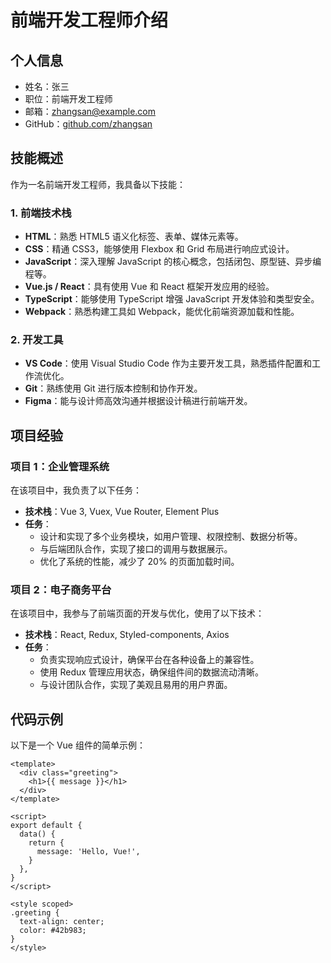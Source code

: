 # 前端开发工程师介绍

## 个人信息

- 姓名：张三
- 职位：前端开发工程师
- 邮箱：[zhangsan@example.com](mailto:zhangsan@example.com)
- GitHub：[github.com/zhangsan](https://github.com/zhangsan)

## 技能概述

作为一名前端开发工程师，我具备以下技能：

### 1. 前端技术栈

- **HTML**：熟悉 HTML5 语义化标签、表单、媒体元素等。
- **CSS**：精通 CSS3，能够使用 Flexbox 和 Grid 布局进行响应式设计。
- **JavaScript**：深入理解 JavaScript 的核心概念，包括闭包、原型链、异步编程等。
- **Vue.js / React**：具有使用 Vue 和 React 框架开发应用的经验。
- **TypeScript**：能够使用 TypeScript 增强 JavaScript 开发体验和类型安全。
- **Webpack**：熟悉构建工具如 Webpack，能优化前端资源加载和性能。

### 2. 开发工具

- **VS Code**：使用 Visual Studio Code 作为主要开发工具，熟悉插件配置和工作流优化。
- **Git**：熟练使用 Git 进行版本控制和协作开发。
- **Figma**：能与设计师高效沟通并根据设计稿进行前端开发。

## 项目经验

### 项目 1：企业管理系统

在该项目中，我负责了以下任务：

- **技术栈**：Vue 3, Vuex, Vue Router, Element Plus
- **任务**：
  - 设计和实现了多个业务模块，如用户管理、权限控制、数据分析等。
  - 与后端团队合作，实现了接口的调用与数据展示。
  - 优化了系统的性能，减少了 20% 的页面加载时间。

### 项目 2：电子商务平台

在该项目中，我参与了前端页面的开发与优化，使用了以下技术：

- **技术栈**：React, Redux, Styled-components, Axios
- **任务**：
  - 负责实现响应式设计，确保平台在各种设备上的兼容性。
  - 使用 Redux 管理应用状态，确保组件间的数据流动清晰。
  - 与设计团队合作，实现了美观且易用的用户界面。

## 代码示例

以下是一个 Vue 组件的简单示例：

```vue
<template>
  <div class="greeting">
    <h1>{{ message }}</h1>
  </div>
</template>

<script>
export default {
  data() {
    return {
      message: 'Hello, Vue!',
    }
  },
}
</script>

<style scoped>
.greeting {
  text-align: center;
  color: #42b983;
}
</style>
```
